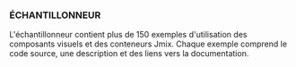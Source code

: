 ### ÉCHANTILLONNEUR

L'échantillonneur contient plus de 150 exemples d'utilisation des composants visuels et des conteneurs Jmix. Chaque exemple comprend le code source, une description et des liens vers la documentation.